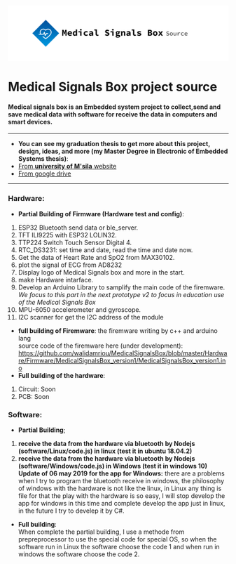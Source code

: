 ![panal with left menu](https://github.com/walidamriou/MedicalSignalsBox/blob/master/about/github_cover.png)

# Medical Signals Box project source 
#### Medical signals box is an Embedded system project to collect,send and save medical data with software for receive the data in computers and smart devices.

------------------------------------------------------------
* __You can see my graduation thesis to get more about this project, design, ideas, and more (my Master Degree in Electronic of Embedded Systems thesis)__:
* [From __university of M'sila__ website](http://dspace.univ-msila.dz:8080/xmlui/handle/123456789/16122)
* [From google drive](https://drive.google.com/open?id=166BeP_vbR_HBgyp62OKz9IQIrJ2khRgF)

------------------------------------------------------------

### Hardware: 
* __Partial Building of Firmware (Hardware test and config)__:
1. ESP32 Bluetooth send data or ble_server.
2. TFT ILI9225 with ESP32 LOLIN32.
3. TTP224 Switch Touch Sensor Digital 4.
4. RTC_DS3231: set time and date, read the time and date now.
5. Get the data of Heart Rate and SpO2 from MAX30102.
6. plot the signal of ECG from AD8232 
7. Display logo of Medical Signals box and more in the start.
8. make Hardware intarface.
9. Develop an Arduino Library to samplify the main code of the firemware. _We focus to this part in the next prototype v2 to focus in education use of the Medical Signals Box_ 
10. MPU-6050 accelerometer and gyroscope. 
11. I2C scanner for get the I2C address of the module
* __full building of Firemware__: the firemware writing by c++ and arduino lang<br/>
source code of the firemware here (under development): https://github.com/walidamriou/MedicalSignalsBox/blob/master/Hardware/Firmware/MedicalSignalsBox_version1/MedicalSignalsBox_version1.ino
* __Full building of the hardware__:
1. Circuit: Soon
2. PCB: Soon

### Software: 
* __Partial Building__;
1. __receive the data from the hardware via bluetooth by Nodejs (software/Linux/code.js) in linux (test it in ubuntu 18.04.2)__
2. __receive the data from the hardware via bluetooth by Nodejs (software/Windows/code.js) in Windows (test it in windows 10)__ <br/>
   __Update of 06 may 2019 for the app for Windows:__ there are a problems when I try to program the bluetooth receive in windows, the philosophy of windows with the hardware is not like the linux, in Linux any thing is file for that the play with the hardware is so easy, I will stop develop the app for windows in this time and complete develop the app just in linux, in the future I try to develep it by C#. 
* __Full building__:<br/>
When complete the partial building, I use a methode from prepreprocessor to use the special code for special OS, so when the software run in Linux the software choose the code 1 and when run in windows the software choose the code 2. 
 

